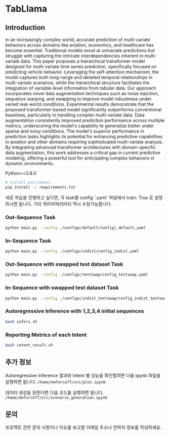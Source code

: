 # TabLlama


## Introduction

In an increasingly complex world, accurate prediction of multi-variate behaviors across domains like aviation, economics, and healthcare has become essential. Traditional models excel at univariate predictions but struggle with capturing the intricate interdependencies inherent in multi-variate data. This paper proposes a hierarchical transformer model designed for multi-variate time series prediction, specifically focused on predicting vehicle behavior. Leveraging the self-attention mechanism, the model captures both long-range and detailed temporal relationships in multi-variate scenarios, while the hierarchical structure facilitates the integration of variable-level information from tabular data. Our approach incorporates novel data augmentation techniques such as noise injection, sequence warping, and swapping to improve model robustness under varied real-world conditions. Experimental results demonstrate that the proposed transformer-based model significantly outperforms conventional baselines, particularly in handling complex multi-variate data. Data augmentation consistently improved prediction performance across multiple metrics, underscoring the model's capability to generalize better under sparse and noisy conditions. The model's superior performance in prediction tasks highlights its potential for enhancing predictive capabilities in aviation and other domains requiring sophisticated multi-variate analysis. By integrating advanced transformer architectures with domain-specific data augmentation, this work addresses a critical gap in current predictive modeling, offering a powerful tool for anticipating complex behaviors in dynamic environments.


Python==3.8.0

```bash
# install envrioment
pip install -r requirements.txt
```



새로 학습을 진행하고 싶다면, 각 task별 config '.yaml` 파일에서 train: True 로 설정하시면 됩니다.
기타 하이퍼파라미터 역시 수정가능합니다.

### Out-Sequence Task

```bash
python main.py --config ./configs/default/config\_default.yaml
```

### In-Sequence Task

```bash
python main.py --config ./configs/indist/config_indist.yaml
```

### Out-Sequence with swapped test dataset Task

```bash
python main.py --config ./configs/testswap/config_testswap.yaml 
```

### In-Sequence with swapped test dataset Task

```bash
python main.py --config ./configs/indist_testswap/config_indist_testswap.yaml
```

### Autoregressive Inference with 1,2,3,4 initial sequences

```bash
bash infers.sh
```


### Reporting Metrics of each Intent

```bash
bash intent_result.sh
```


## 추가 정보

Autoregressive Inference 결과와 Intent 별 성능을 확인할려면 다음 ipynb 파일을 실행하면 됩니다.
`/home/emforce77/src/plot.ipynb`

데이터 생성을 원한다면 다음 코드를 실행하면 됩니다.
`/home/emforce77/src/scenario_generation.ipynb`


## 문의

프로젝트 관련 문의 사항이나 이슈를 보고할 이메일 주소나 연락처 정보를 작성하세요.
